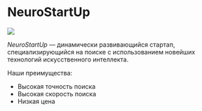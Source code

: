 # NeuroStartUp

![](https://monosnap.com/file/MaVvjBPWTLT2YxVGFAotVfzUDpITPM)

*NeuroStartUp* — динамически развивающийся стартап, специализирующийся на поиске с использованием новейших технологий искусственного интеллекта.

Наши преимущества:
* Высокая точность поиска
* Высокая скорость поиска
* Низкая цена
